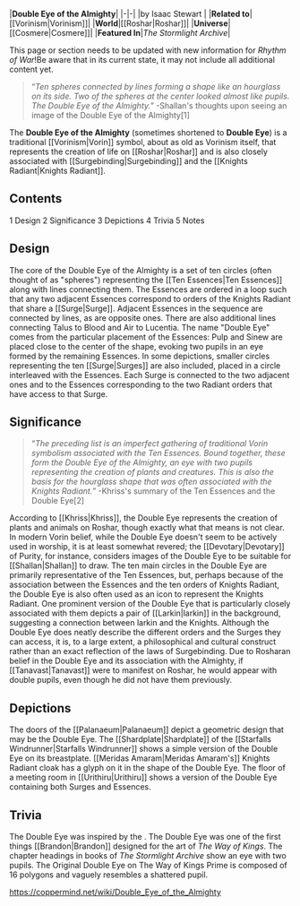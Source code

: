 |**Double Eye of the Almighty**|
|-|-|
|by  Isaac Stewart |
|**Related to**|[[Vorinism\|Vorinism]]|
|**World**|[[Roshar\|Roshar]]|
|**Universe**|[[Cosmere\|Cosmere]]|
|**Featured In**|*The Stormlight Archive*|

This page or section needs to be updated with new information for *Rhythm of War*!Be aware that in its current state, it may not include all additional content yet.

>“*Ten spheres connected by lines forming a shape like an hourglass on its side. Two of the spheres at the center looked almost like pupils. The Double Eye of the Almighty.*”
\-Shallan's thoughts upon seeing an image of the Double Eye of the Almighty[1]


The **Double Eye of the Almighty** (sometimes shortened to **Double Eye**) is a traditional [[Vorinism\|Vorin]] symbol, about as old as Vorinism itself, that represents the creation of life on [[Roshar\|Roshar]] and is also closely associated with [[Surgebinding\|Surgebinding]] and the [[Knights Radiant\|Knights Radiant]].

## Contents

1 Design
2 Significance
3 Depictions
4 Trivia
5 Notes


## Design
The core of the Double Eye of the Almighty is a set of ten circles (often thought of as "spheres") representing the [[Ten Essences\|Ten Essences]] along with lines connecting them. The Essences are ordered in a loop such that any two adjacent Essences correspond to orders of the Knights Radiant that share a [[Surge\|Surge]]. Adjacent Essences in the sequence are connected by lines, as are opposite ones. There are also additional lines connecting Talus to Blood and Air to Lucentia.
The name "Double Eye" comes from the particular placement of the Essences: Pulp and Sinew are placed close to the center of the shape, evoking two pupils in an eye formed by the remaining Essences.
In some depictions, smaller circles representing the ten [[Surge\|Surges]] are also included, placed in a circle interleaved with the Essences. Each Surge is connected to the two adjacent ones and to the Essences corresponding to the two Radiant orders that have access to that Surge.

## Significance
>“*The preceding list is an imperfect gathering of traditional Vorin symbolism associated with the Ten Essences. Bound together, these form the Double Eye of the Almighty, an eye with two pupils representing the creation of plants and creatures. This is also the basis for the hourglass shape that was often associated with the Knights Radiant.*”
\-Khriss's summary of the Ten Essences and the Double Eye[2]

According to [[Khriss\|Khriss]], the Double Eye represents the creation of plants and animals on Roshar, though exactly what that means is not clear. In modern Vorin belief, while the Double Eye doesn't seem to be actively used in worship, it is at least somewhat revered; the [[Devotary\|Devotary]] of Purity, for instance, considers images of the Double Eye to be suitable for [[Shallan\|Shallan]] to draw.
The ten main circles in the Double Eye are primarily representative of the Ten Essences, but, perhaps because of the association between the Essences and the ten orders of Knights Radiant, the Double Eye is also often used as an icon to represent the Knights Radiant. One prominent version of the Double Eye that is particularly closely associated with them depicts a pair of [[Larkin\|larkin]] in the background, suggesting a connection between larkin and the Knights.
Although the Double Eye does neatly describe the different orders and the Surges they can access, it is, to a large extent, a philosophical and cultural construct rather than an exact reflection of the laws of Surgebinding.
Due to Rosharan belief in the Double Eye and its association with the Almighty, if [[Tanavast\|Tanavast]] were to manifest on Roshar, he would appear with double pupils, even though he did not have them previously.

## Depictions

The doors of the [[Palanaeum\|Palanaeum]] depict a geometric design that may be the Double Eye.
The [[Shardplate\|Shardplate]] of the [[Starfalls Windrunner\|Starfalls Windrunner]] shows a simple version of the Double Eye on its breastplate.
[[Meridas Amaram\|Meridas Amaram's]] Knights Radiant cloak has a glyph on it in the shape of the Double Eye.
The floor of a meeting room in [[Urithiru\|Urithiru]] shows a version of the Double Eye containing both Surges and Essences.
## Trivia
The Double Eye was inspired by the .
The Double Eye was one of the first things [[Brandon\|Brandon]] designed for the art of *The Way of Kings*.
The chapter headings in books of *The Stormlight Archive* show an eye with two pupils.
The Original Double Eye on The Way of Kings Prime is composed of 16 polygons and vaguely resembles a shattered pupil.


https://coppermind.net/wiki/Double_Eye_of_the_Almighty